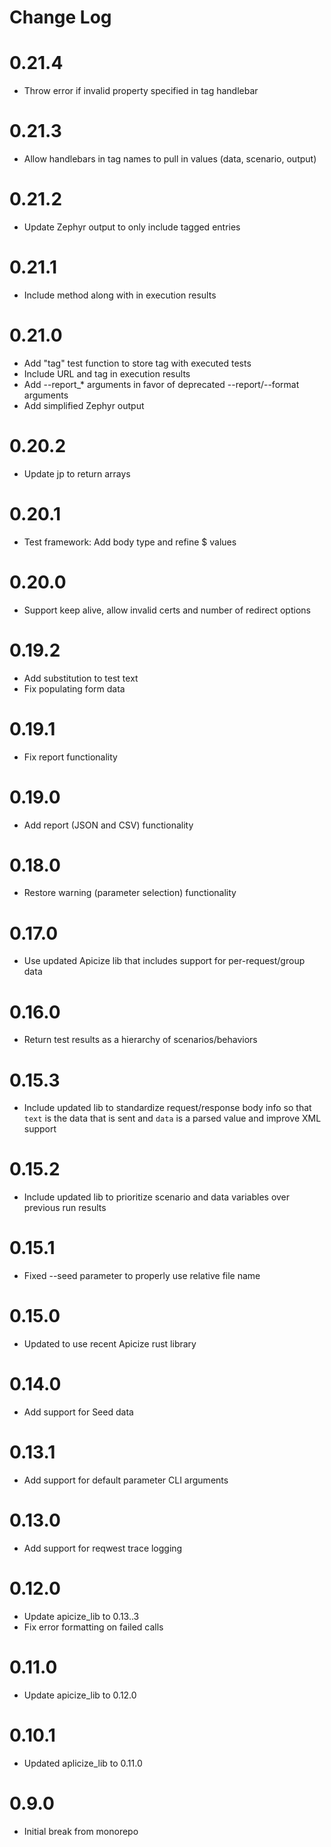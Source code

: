 # Change Log

# 0.21.4

* Throw error if invalid property specified in tag handlebar

# 0.21.3

* Allow handlebars in tag names to pull in values (data, scenario, output)

# 0.21.2

* Update Zephyr output to only include tagged entries

# 0.21.1

* Include method along with in execution results

# 0.21.0

* Add "tag" test function to store tag with executed tests
* Include URL and tag in execution results
* Add --report_* arguments in favor of deprecated --report/--format arguments
* Add simplified Zephyr output

# 0.20.2

* Update jp to return arrays

# 0.20.1

* Test framework: Add body type and refine $ values

# 0.20.0

* Support keep alive, allow invalid certs and number of redirect options

# 0.19.2

* Add substitution to test text
* Fix populating form data

# 0.19.1

* Fix report functionality

# 0.19.0

* Add report (JSON and CSV) functionality

# 0.18.0

* Restore warning (parameter selection) functionality

# 0.17.0

* Use updated Apicize lib that includes support for per-request/group data

# 0.16.0

* Return test results as a hierarchy of scenarios/behaviors

# 0.15.3

* Include updated lib to standardize request/response body info so that `text` is the data that is sent and `data` is a parsed value and improve XML support

# 0.15.2

* Include updated lib to prioritize scenario and data variables over previous run results

# 0.15.1

* Fixed --seed parameter to properly use relative file name

# 0.15.0

* Updated to use recent Apicize rust library

# 0.14.0

* Add support for Seed data

# 0.13.1

* Add support for default parameter CLI arguments

# 0.13.0

* Add support for reqwest trace logging

# 0.12.0

* Update apicize_lib to 0.13..3
* Fix error formatting on failed calls

# 0.11.0

* Update apicize_lib to 0.12.0

# 0.10.1

* Updated aplicize_lib to 0.11.0

# 0.9.0

* Initial break from monorepo